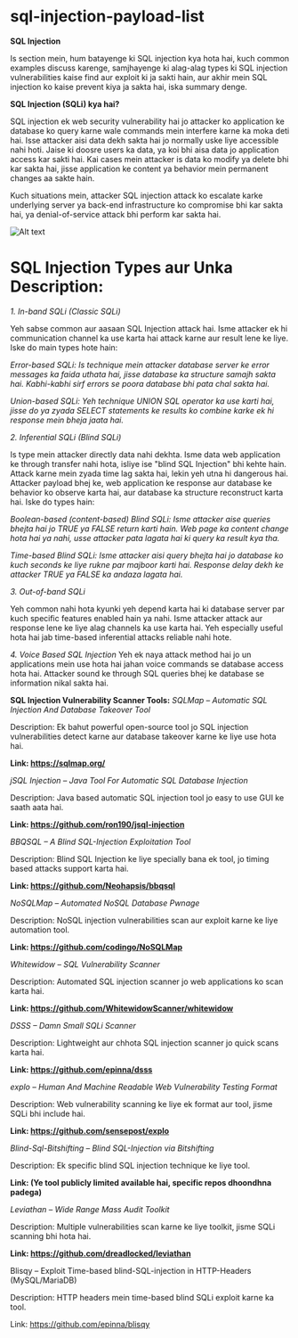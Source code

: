 # sql-injection-payload-list
**SQL Injection**

Is section mein, hum batayenge ki SQL injection kya hota hai, kuch common examples discuss karenge, samjhayenge ki alag-alag types ki SQL injection vulnerabilities kaise find aur exploit ki ja sakti hain, aur akhir mein SQL injection ko kaise prevent kiya ja sakta hai, iska summary denge.

**SQL Injection (SQLi) kya hai?**

SQL injection ek web security vulnerability hai jo attacker ko application ke database ko query karne wale commands mein interfere karne ka moka deti hai. Isse attacker aisi data dekh sakta hai jo normally uske liye accessible nahi hoti. Jaise ki doosre users ka data, ya koi bhi aisa data jo application access kar sakti hai. Kai cases mein attacker is data ko modify ya delete bhi kar sakta hai, jisse application ke content ya behavior mein permanent changes aa sakte hain.

Kuch situations mein, attacker SQL injection attack ko escalate karke underlying server ya back-end infrastructure ko compromise bhi kar sakta hai, ya denial-of-service attack bhi perform kar sakta hai.

![Alt text](https://github.com/payloadbox/sql-injection-payload-list/blob/master/Image/sql-injection.svg)

# SQL Injection Types aur Unka Description:
*1. In-band SQLi (Classic SQLi)*

Yeh sabse common aur aasaan SQL Injection attack hai. Isme attacker ek hi communication channel ka use karta hai attack karne aur result lene ke liye. Iske do main types hote hain:

 *Error-based SQLi: Is technique mein attacker database server ke error messages ka faida uthata hai, jisse database ka structure samajh sakta hai. Kabhi-kabhi sirf errors se poora database bhi pata chal sakta hai.*

  *Union-based SQLi: Yeh technique UNION SQL operator ka use karti hai, jisse do ya zyada SELECT statements ke results ko combine karke ek hi response mein bheja jaata hai.*

*2. Inferential SQLi (Blind SQLi)*

Is type mein attacker directly data nahi dekhta. Isme data web application ke through transfer nahi hota, isliye ise "blind SQL Injection" bhi kehte hain. Attack karne mein zyada time lag sakta hai, lekin yeh 
utna hi dangerous hai. Attacker payload bhej ke, web application ke response aur database ke behavior ko observe karta hai, aur database ka structure reconstruct karta hai. Iske do types hain:

*Boolean-based (content-based) Blind SQLi: Isme attacker aise queries bhejta hai jo TRUE ya FALSE return karti hain. Web page ka content change hota hai ya nahi, usse attacker pata lagata hai ki query ka result kya tha.*

  *Time-based Blind SQLi: Isme attacker aisi query bhejta hai jo database ko kuch seconds ke liye rukne par majboor karti hai. Response delay dekh ke attacker TRUE ya FALSE ka andaza lagata hai.*

*3. Out-of-band SQLi*

Yeh common nahi hota kyunki yeh depend karta hai ki database server par kuch specific features enabled hain ya nahi. Isme attacker attack aur response lene ke liye alag channels ka use karta hai. Yeh especially useful hota hai jab time-based inferential attacks reliable nahi hote.

*4. Voice Based SQL Injection*
Yeh ek naya attack method hai jo un applications mein use hota hai jahan voice commands se database access hota hai. Attacker sound ke through SQL queries bhej ke database se information nikal sakta hai.

**SQL Injection Vulnerability Scanner Tools:**
*SQLMap – Automatic SQL Injection And Database Takeover Tool*

Description: Ek bahut powerful open-source tool jo SQL injection vulnerabilities detect karne aur database takeover karne ke liye use hota hai.

**Link: https://sqlmap.org/**

*jSQL Injection – Java Tool For Automatic SQL Database Injection*

Description: Java based automatic SQL injection tool jo easy to use GUI ke saath aata hai.

**Link: https://github.com/ron190/jsql-injection**

*BBQSQL – A Blind SQL-Injection Exploitation Tool*

Description: Blind SQL Injection ke liye specially bana ek tool, jo timing based attacks support karta hai.

**Link: https://github.com/Neohapsis/bbqsql**

*NoSQLMap – Automated NoSQL Database Pwnage*

Description: NoSQL injection vulnerabilities scan aur exploit karne ke liye automation tool.

**Link: https://github.com/codingo/NoSQLMap**

*Whitewidow – SQL Vulnerability Scanner*

Description: Automated SQL injection scanner jo web applications ko scan karta hai.

**Link: https://github.com/WhitewidowScanner/whitewidow**

*DSSS – Damn Small SQLi Scanner*

Description: Lightweight aur chhota SQL injection scanner jo quick scans karta hai.

**Link: https://github.com/epinna/dsss**

*explo – Human And Machine Readable Web Vulnerability Testing Format*

Description: Web vulnerability scanning ke liye ek format aur tool, jisme SQLi bhi include hai.

**Link: https://github.com/sensepost/explo**

*Blind-Sql-Bitshifting – Blind SQL-Injection via Bitshifting*

Description: Ek specific blind SQL injection technique ke liye tool.

**Link: (Ye tool publicly limited available hai, specific repos dhoondhna padega)**

*Leviathan – Wide Range Mass Audit Toolkit*

Description: Multiple vulnerabilities scan karne ke liye toolkit, jisme SQLi scanning bhi hota hai.

**Link: https://github.com/dreadlocked/leviathan**

Blisqy – Exploit Time-based blind-SQL-injection in HTTP-Headers (MySQL/MariaDB)

Description: HTTP headers mein time-based blind SQLi exploit karne ka tool.

Link: https://github.com/epinna/blisqy
